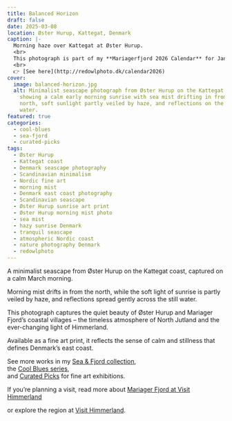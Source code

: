 ```yaml
---
title: Balanced Horizon
draft: false
date: 2025-03-08
location: Øster Hurup, Kattegat, Denmark
caption: |-
  Morning haze over Kattegat at Øster Hurup.
  <br>
  This photograph is part of my **Mariagerfjord 2026 Calendar** for January
  <br>
  👉 [See here](http://redowlphoto.dk/calendar2026)
cover:
  image: balanced-horizon.jpg
  alt: Minimalist seascape photograph from Øster Hurup on the Kattegat coast,
    showing a calm early morning sunrise with sea mist drifting in from the
    north, soft sunlight partly veiled by haze, and reflections on the still
    water.
featured: true
categories:
  - cool-blues
  - sea-fjord
  - curated-picks
tags:
  - Øster Hurup
  - Kattegat coast
  - Denmark seascape photography
  - Scandinavian minimalism
  - Nordic fine art
  - morning mist
  - Denmark east coast photography
  - Scandinavian seascape
  - Øster Hurup sunrise art print
  - Øster Hurup morning mist photo
  - sea mist
  - hazy sunrise Denmark
  - tranquil seascape
  - atmospheric Nordic coast
  - nature photography Denmark
  - redowlphoto
---
```

A minimalist seascape from Øster Hurup on the Kattegat coast, captured on a calm March morning.  

Morning mist drifts in from the north, while the soft light of sunrise is partly veiled by haze, and reflections spread gently across the still water.  

This photograph captures the quiet beauty of Øster Hurup and Mariager Fjord’s coastal villages – the timeless atmosphere of North Jutland and the ever-changing light of Himmerland.  

Available as a fine art print, it reflects the sense of calm and stillness that defines Denmark’s east coast.  

See more works in my [Sea & Fjord collection](https://redowlphoto.dk/categories/sea-fjord/),  
the [Cool Blues series](https://redowlphoto.dk/categories/cool-blues/),  
and [Curated Picks](https://redowlphoto.dk/categories/curated-picks/) for fine art exhibitions.  

If you’re planning a visit, read more about [Mariager Fjord at Visit Himmerland](<>)

or explore the region at [Visit Himmerland](<>).

<!--more-->
